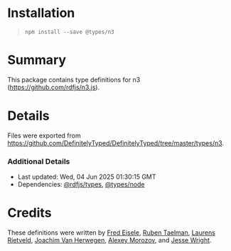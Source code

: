 # Installation
> `npm install --save @types/n3`

# Summary
This package contains type definitions for n3 (https://github.com/rdfjs/n3.js).

# Details
Files were exported from https://github.com/DefinitelyTyped/DefinitelyTyped/tree/master/types/n3.

### Additional Details
 * Last updated: Wed, 04 Jun 2025 01:30:15 GMT
 * Dependencies: [@rdfjs/types](https://npmjs.com/package/@rdfjs/types), [@types/node](https://npmjs.com/package/@types/node)

# Credits
These definitions were written by [Fred Eisele](https://github.com/phreed), [Ruben Taelman](https://github.com/rubensworks), [Laurens Rietveld](https://github.com/LaurensRietveld), [Joachim Van Herwegen](https://github.com/joachimvh), [Alexey Morozov](https://github.com/AlexeyMz), and [Jesse Wright](https://github.com/jeswr).
